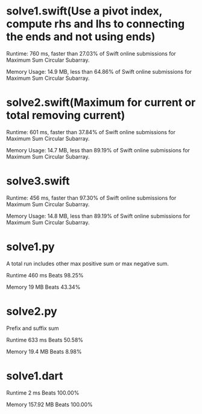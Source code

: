 # solve1.swift(Use a pivot index, compute rhs and lhs to connecting the ends and not using ends)

Runtime: 760 ms, faster than 27.03% of Swift online submissions for Maximum Sum Circular Subarray.

Memory Usage: 14.9 MB, less than 64.86% of Swift online submissions for Maximum Sum Circular Subarray.

# solve2.swift(Maximum for current or total removing current)

Runtime: 601 ms, faster than 37.84% of Swift online submissions for Maximum Sum Circular Subarray.

Memory Usage: 14.7 MB, less than 89.19% of Swift online submissions for Maximum Sum Circular Subarray.

# solve3.swift

Runtime: 456 ms, faster than 97.30% of Swift online submissions for Maximum Sum Circular Subarray.

Memory Usage: 14.8 MB, less than 89.19% of Swift online submissions for Maximum Sum Circular Subarray.

# solve1.py

A total run includes other max positive sum or max negative sum.

Runtime 460 ms Beats 98.25%

Memory 19 MB Beats 43.34%

# solve2.py

Prefix and suffix sum

Runtime 633 ms Beats 50.58%

Memory 19.4 MB Beats 8.98%

# solve1.dart

Runtime 2 ms Beats 100.00%

Memory 157.92 MB Beats 100.00%


